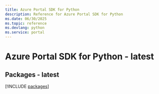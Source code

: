 ```yaml
---
title: Azure Portal SDK for Python
description: Reference for Azure Portal SDK for Python
ms.date: 06/30/2025
ms.topic: reference
ms.devlang: python
ms.service: portal
---
```

# Azure Portal SDK for Python - latest
## Packages - latest
[!INCLUDE [packages](portal-index.md)]